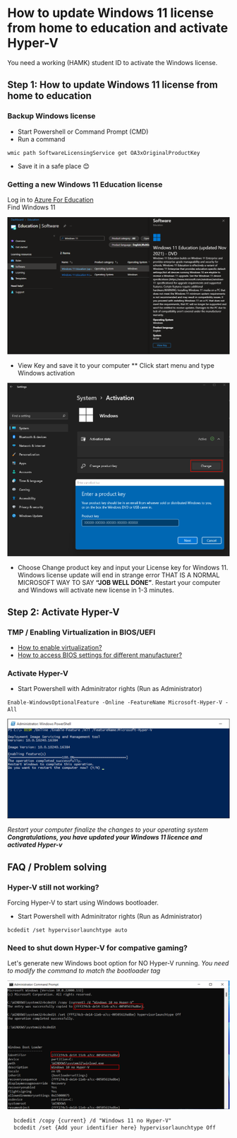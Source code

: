 
# How to update Windows 11 license from home to education and activate Hyper-V
You need a working (HAMK) student ID to activate the Windows license.

## Step 1: How to update Windows 11 license from home to education 

### Backup Windows license
* Start Powershell or Command Prompt (CMD) 
* Run a command
```
wmic path SoftwareLicensingService get OA3xOriginalProductKey
```
* Save it in a safe place 😊

### Getting a new Windows 11 Education license
Log in to [Azure For Education](https://azureforeducation.microsoft.com/devtools) <br>
Find Windows 11

![Windows 11 key](assets/MS_portal_windows11.png "View Key on Windows 11 Educational version")

* View Key and save it to your computer
** Click start menu and type Windows activation


![activation](assets/windows11_activation.png "View Key on Windows 11 Educational version")

* Choose Change product key and input your License key for Windows 11. <br>
Windows license update will end in strange error THAT IS A NORMAL MICROSOFT WAY TO SAY **“JOB WELL DONE”**. 
Restart your computer and Windows will activate new license in 1-3 minutes. 

## Step 2: Activate Hyper-V 

### TMP / Enabling Virtualization in BIOS/UEFI
- [How to enable virtualization? ](https://www.isumsoft.com/computer/enable-virtualization-technology-vt-x-in-bios-or-uefi.html) <br>
- [How to access BIOS settings for different manufacturer? ](https://2nwiki.2n.cz/pages/viewpage.action?pageId=75202968)


### Activate Hyper-V

* Start Powershell with Adminitrator rights (Run as Administrator)

```
Enable-WindowsOptionalFeature -Online -FeatureName Microsoft-Hyper-V -All
```

![hyper-v_on](assets/hyper-v_on.png "View Key on Windows 11 Educational version")


*Restart your computer finalize the changes to your operating system*
***Congratulations, you have updated your Windows 11 licence and activated Hyper-v***

## FAQ / Problem solving

### Hyper-V still not working?

Forcing Hyper-V to start using Windows bootloader. 

* Start Powershell with Adminitrator rights (Run as Administrator)

```
bcdedit /set hypervisorlaunchtype auto
```
 
### Need to shut down Hyper-V for compative gaming? 

Let's generate new Windows boot option for NO Hyper-V running. *You need to modify the command to match the bootloader tag*

![hyper-v_off](assets/Windowsbootloader.png "Hyper-V off using bcdedit ")

```
  bcdedit /copy {current} /d "Windows 11 no Hyper-V"
  bcdedit /set {Add your identifier here} hypervisorlaunchtype Off
```


